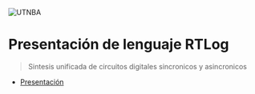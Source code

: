 ![UTNBA](https://actividades.frba.utn.edu.ar/imagenes/logo-con-margenes.jpg)

# Presentación de lenguaje RTLog

> Sintesis unificada de circuitos digitales sincronicos y asincronicos

- [Presentación](https://ingenieriaam.github.io/RTLog/)
